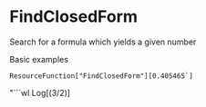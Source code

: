 # FindClosedForm
Search for a formula which yields a given number

Basic examples

```wl
ResourceFunction["FindClosedForm"][0.405465`]
```
"```wl
Log[(3/2)]
```"
